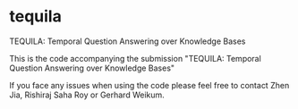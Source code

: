 # tequila
TEQUILA: Temporal Question Answering over Knowledge Bases

This is the code accompanying the submission "TEQUILA: Temporal Question Answering over Knowledge Bases"

If you face any issues when using the code please feel free to contact Zhen Jia, Rishiraj Saha Roy or Gerhard Weikum.
